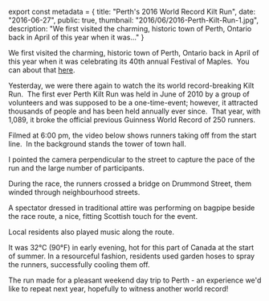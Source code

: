 export const metadata = { title: "Perth's 2016 World Record Kilt Run", date: "2016-06-27", public: true, thumbnail: "2016/06/2016-Perth-Kilt-Run-1.jpg", description: "We first visited the charming, historic town of Perth, Ontario back in April of this year when it was..." }

We first visited the charming, historic town of Perth, Ontario back in April of this year when it was celebrating its 40th annual Festival of Maples.  You can about that [here](http://pixontrips.com/blogs/perth-celebrates-40th-annual-festival-of-the-maples/).

Yesterday, we were there again to watch the its world record-breaking Kilt Run.  The first ever Perth Kilt Run was held in June of 2010 by a group of volunteers and was supposed to be a one-time-event; however, it attracted thousands of people and has been held annually ever since.  That year, with 1,089, it broke the official previous Guinness World Record of 250 runners.

Filmed at 6:00 pm, the video below shows runners taking off from the start line.  In the background stands the tower of town hall.

I pointed the camera perpendicular to the street to capture the pace of the run and the large number of participants.

<BlogPhoto alt="2016 Perth Kilt Run - Pix on Trips" url="http://pixontrips.com/wp-content/uploads/2016/06/2016-Perth-Kilt-Run-1.jpg" href="http://pixontrips.com/product/2016-perth-kilt-run-2/2016-perth-kilt-run-pix-on-trips-2/" caption="Runners of all ages in the 2016 Perth Kilt Run - Pix on Trips" />

During the race, the runners crossed a bridge on Drummond Street, them winded through neighbourhood streets.

A spectator dressed in traditional attire was performing on bagpipe beside the race route, a nice, fitting Scottish touch for the event.

Local residents also played music along the route.

<BlogPhoto alt="2016 Perth Kilt Run - Pix on Trips" url="http://pixontrips.com/wp-content/uploads/2016/06/2016-Perth-Kilt-Run-7657.jpg" href="http://pixontrips.com/product/2016-perth-kilt-run/2016-perth-kilt-run-pix-on-trips/" caption="2016 Perth Kilt Run - Pix on Trips" />

It was 32°C (90°F) in early evening, hot for this part of Canada at the start of summer. In a resourceful fashion, residents used garden hoses to spray the runners, successfully cooling them off.

The run made for a pleasant weekend day trip to Perth - an experience we'd like to repeat next year, hopefully to witness another world record!

